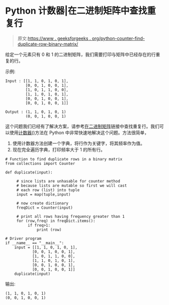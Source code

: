 # Python 计数器|在二进制矩阵中查找重复行

> 原文:[https://www . geeksforgeeks . org/python-counter-find-duplicate-row-binary-matrix/](https://www.geeksforgeeks.org/python-counter-find-duplicate-rows-binary-matrix/)

给定一个元素只有 0 和 1 的二进制矩阵，我们需要打印与矩阵中已经存在的行重复的行。

示例:

```
Input : [[1, 1, 0, 1, 0, 1],
         [0, 0, 1, 0, 0, 1],
         [1, 0, 1, 1, 0, 0],
         [1, 1, 0, 1, 0, 1],
         [0, 0, 1, 0, 0, 1],
         [0, 0, 1, 0, 0, 1]]

Output : (1, 1, 0, 1, 0, 1)
         (0, 0, 1, 0, 0, 1)

```

这个问题我们已经有了解决方案，请参考[在二进制矩阵](https://www.geeksforgeeks.org/find-duplicate-rows-binary-matrix/)链接中查找重复行。我们可以使用[计数器()](https://www.geeksforgeeks.org/counters-in-python-set-1/)方法在 Python 中非常快速地解决这个问题。方法很简单，

1.  使用计数器方法创建一个字典，将行作为关键字，将其频率作为值。
2.  现在完全遍历字典，打印频率大于 1 的所有行。

```
# Function to find duplicate rows in a binary matrix
from collections import Counter

def duplicate(input):

     # since lists are unhasable for counter method
     # because lists are mutable so first we will cast
     # each row (list) into tuple
     input = map(tuple,input)

     # now create dictionary
     freqDict = Counter(input)

     # print all rows having frequency greater than 1
     for (row,freq) in freqDict.items():
          if freq>1:
              print (row)

# Driver program
if __name__ == "__main__":
    input = [[1, 1, 0, 1, 0, 1],
            [0, 0, 1, 0, 0, 1],
            [1, 0, 1, 1, 0, 0],
            [1, 1, 0, 1, 0, 1],
            [0, 0, 1, 0, 0, 1],
            [0, 0, 1, 0, 0, 1]]
    duplicate(input)
```

输出:

```
(1, 1, 0, 1, 0, 1)
(0, 0, 1, 0, 0, 1)

```